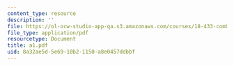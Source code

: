 ```yaml
---
content_type: resource
description: ''
file: https://ol-ocw-studio-app-qa.s3.amazonaws.com/courses/18-433-combinatorial-optimization-fall-2003/8a32ae5d5e6910b21150a8e0457ddbbf_a1.pdf
file_type: application/pdf
resourcetype: Document
title: a1.pdf
uid: 8a32ae5d-5e69-10b2-1150-a8e0457ddbbf
---
```

